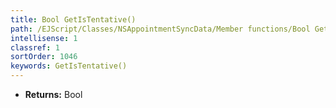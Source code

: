 ```yaml
---
title: Bool GetIsTentative()
path: /EJScript/Classes/NSAppointmentSyncData/Member functions/Bool GetIsTentative()
intellisense: 1
classref: 1
sortOrder: 1046
keywords: GetIsTentative()
---
```



* **Returns:** Bool


